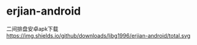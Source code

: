 # erjian-android
二间排盘安卓apk下载
https://img.shields.io/github/downloads/ljbg1996/erjian-android/total.svg

